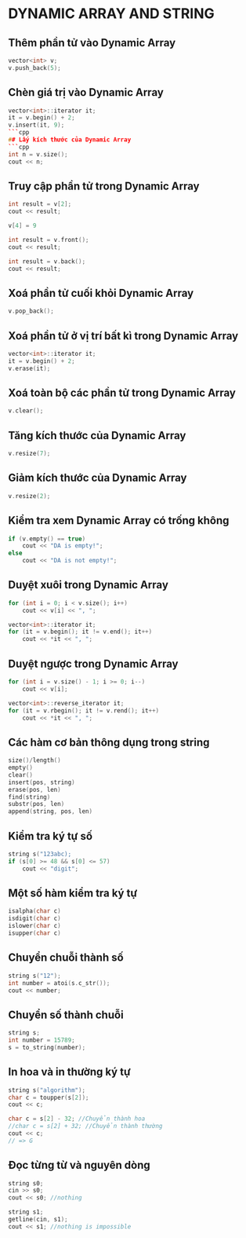 # DYNAMIC ARRAY AND STRING
## Thêm phần tử vào Dynamic Array
```cpp
vector<int> v;
v.push_back(5);
```
## Chèn giá trị vào Dynamic Array
```cpp
vector<int>::iterator it;
it = v.begin() + 2;
v.insert(it, 9);
```cpp
## Lấy kích thước của Dynamic Array
```cpp
int n = v.size();
cout << n;
```
## Truy cập phần tử trong Dynamic Array
```cpp
int result = v[2];
cout << result;

v[4] = 9

int result = v.front();
cout << result;

int result = v.back();
cout << result;
```
## Xoá phần tử cuối khỏi Dynamic Array
```cpp
v.pop_back();
```
## Xoá phần tử ở vị trí bất kì trong Dynamic Array
```cpp
vector<int>::iterator it;
it = v.begin() + 2;
v.erase(it);
```
## Xoá toàn bộ các phần tử trong Dynamic Array
```cpp
v.clear();
```
## Tăng kích thước của Dynamic Array
```cpp
v.resize(7);
```
## Giảm kích thước của Dynamic Array
```cpp
v.resize(2);
```
## Kiểm tra xem Dynamic Array có trống không
```cpp
if (v.empty() == true)
    cout << "DA is empty!";
else
    cout << "DA is not empty!";
```
## Duyệt xuôi trong Dynamic Array
```cpp
for (int i = 0; i < v.size(); i++)
    cout << v[i] << ", ";

vector<int>::iterator it;
for (it = v.begin(); it != v.end(); it++)
    cout << *it << ", ";
```
## Duyệt ngược trong Dynamic Array
```cpp
for (int i = v.size() - 1; i >= 0; i--)
    cout << v[i];

vector<int>::reverse_iterator it;
for (it = v.rbegin(); it != v.rend(); it++)
    cout << *it << ", ";
```
## Các hàm cơ bản thông dụng trong string
```cpp
size()/length()
empty()
clear()
insert(pos, string)
erase(pos, len)
find(string)
substr(pos, len)
append(string, pos, len)
```
## Kiểm tra ký tự số
```cpp
string s("123abc);
if (s[0] >= 48 && s[0] <= 57)
    cout << "digit";
```
## Một số hàm kiểm tra ký tự
```cpp
isalpha(char c)
isdigit(char c)
islower(char c)
isupper(char c)
```
## Chuyển chuỗi thành số
```cpp
string s("12");
int number = atoi(s.c_str());
cout << number;
```
## Chuyển số thành chuỗi
```cpp
string s;
int number = 15789;
s = to_string(number);
```
## In hoa và in thường ký tự
```cpp
string s("algorithm");
char c = toupper(s[2]);
cout << c;

char c = s[2] - 32; //Chuyển thành hoa
//char c = s[2] + 32; //Chuyển thành thường
cout << c;
// => G
```
## Đọc từng từ và nguyên dòng
```cpp
string s0;
cin >> s0;
cout << s0; //nothing

string s1;
getline(cin, s1);
cout << s1; //nothing is impossible
```



